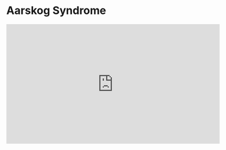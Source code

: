 # Aarskog Syndrome

<iframe
  width="560"
  height="315"
  src="https://www.youtube.com/embed/JfSY9nKhfIE"
  frameborder="0"
  allow="accelerometer; autoplay; clipboard-write; encrypted-media; gyroscope; picture-in-picture"
  allowfullscreen
/>

#### Disease Overview

Aarskog Syndrome, also known as Aarskog-Scott syndrome, is a rare genetic disorder that primarily affects males. It is characterized by distinct facial features, short stature, and abnormalities in the skeletal, musculoskeletal, and genital systems. The condition can manifest in various ways, with symptoms ranging from mild to severe.

#### Disease Category

Genetic Disorder

#### Synonyms

- Aarskog-Scott Syndrome

- Faciodigitogenital Syndrome

- Faciogenital Dysplasia

#### Signs & Symptoms

The signs and symptoms of Aarskog Syndrome can vary widely but may include:

- Facial abnormalities: Widely spaced eyes, a short nose with an upturned tip, a wide philtrum, and a widow's peak hairline.

- Short stature: Individuals with Aarskog Syndrome often have disproportionally short stature.

- Skeletal anomalies: Short fingers and toes, clinodactyly (curved fifth finger), and brachydactyly (shortened fingers and toes).

- Genital abnormalities: Shawl scrotum (a condition where the scrotum surrounds the penis), undescended testes, and inguinal hernia.

- Other features: Dental issues, mild to moderate intellectual disability, behavioral problems, and delayed puberty.

#### Causes

Aarskog Syndrome is caused by mutations in the FGD1 gene, which is located on the X chromosome. This gene is responsible for producing a protein that plays a critical role in the development and maintenance of the cytoskeleton in various cell types. The disorder follows an X-linked recessive inheritance pattern, which means males are primarily affected, while females can be carriers of the mutated gene.

#### Affected Populations

Aarskog Syndrome predominantly affects males, with symptoms more severe in males due to the X-linked nature of the disorder. Females who are carriers of the mutation often exhibit milder symptoms or may be asymptomatic. The exact prevalence is unknown, but it is considered rare.

#### Disorders with Similar Symptoms

Several conditions may exhibit overlapping symptoms with Aarskog Syndrome, including:

- Noonan Syndrome

- Turner Syndrome

- Cornelia de Lange Syndrome

- Robinow Syndrome

- Silver-Russell Syndrome

#### Diagnosis

Diagnosis of Aarskog Syndrome is primarily clinical, based on the presence of characteristic physical features and family history. Genetic testing can confirm the diagnosis by identifying mutations in the FGD1 gene. Additional tests such as skeletal X-rays, hormonal evaluations, and dental examinations may be conducted to assess the extent of abnormalities.

#### Standard Therapies

There is no cure for Aarskog Syndrome, but management focuses on addressing the symptoms. Treatment options include:

- Growth hormone therapy: May be considered to improve growth in some cases.

- Surgical interventions: Required for genital abnormalities such as undescended testes or hernias.

- Orthopedic treatments: To manage skeletal abnormalities.

- Educational support and behavioral therapies: To assist with learning disabilities and behavioral issues.

- Regular follow-up: With various specialists including geneticists, endocrinologists, orthopedists, and dentists.

#### Clinical Trials and Studies

Information about ongoing clinical trials and research studies can be accessed through databases such as ClinicalTrials.gov or by contacting research institutions specializing in genetic disorders.

#### References

- National Organization for Rare Disorders (NORD)

- Genetics Home Reference (GHR) by the National Institutes of Health

- Orphanet: The portal for rare diseases and orphan drugs

- ClinicalTrials.gov

#### Programs & Resources

- National Organization for Rare Disorders (NORD): Provides support and advocacy for individuals with rare disorders.

- Genetic and Rare Diseases Information Center (GARD): Offers information on rare and genetic diseases.

- The Aarskog Foundation: Supports research and provides resources for families affected by Aarskog Syndrome.

- Family support groups: Online communities and local support groups for families and individuals living with Aarskog Syndrome.

#### Complete Report

This report provides a comprehensive overview of Aarskog Syndrome, from its signs and symptoms and underlying causes to the diagnostic processes and therapeutic measures available. While this document covers a broad spectrum of relevant information, consulting medical professionals and genetic counselors is crucial for personalized care and support. Additionally, engagement with patient advocacy groups and participation in ongoing research may offer further insight and assistance to those affected by this rare condition.

Should you need further detailed information or specific clinical data, referring to specialized medical literature and professional consultations is recommended.
